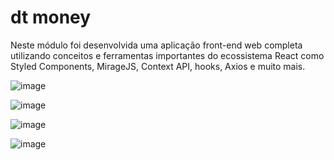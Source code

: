 # dt money

Neste módulo foi desenvolvida uma aplicação front-end web completa utilizando conceitos e ferramentas importantes do ecossistema React como Styled Components, MirageJS, Context API, hooks, Axios e muito mais.

![image](https://user-images.githubusercontent.com/74268252/126846534-90cb069b-25fc-4acb-8893-e7a3bfad5cd7.png)

![image](https://user-images.githubusercontent.com/74268252/126846559-4aabb7b0-3588-4ec7-bed0-5e31eb2d88fc.png)

![image](https://user-images.githubusercontent.com/74268252/126846587-7bb4b14a-3abb-4b53-82c8-6015c0d78834.png)

![image](https://user-images.githubusercontent.com/74268252/126846617-db7aa510-59c5-4b11-ae9e-a6cea3238b75.png)
